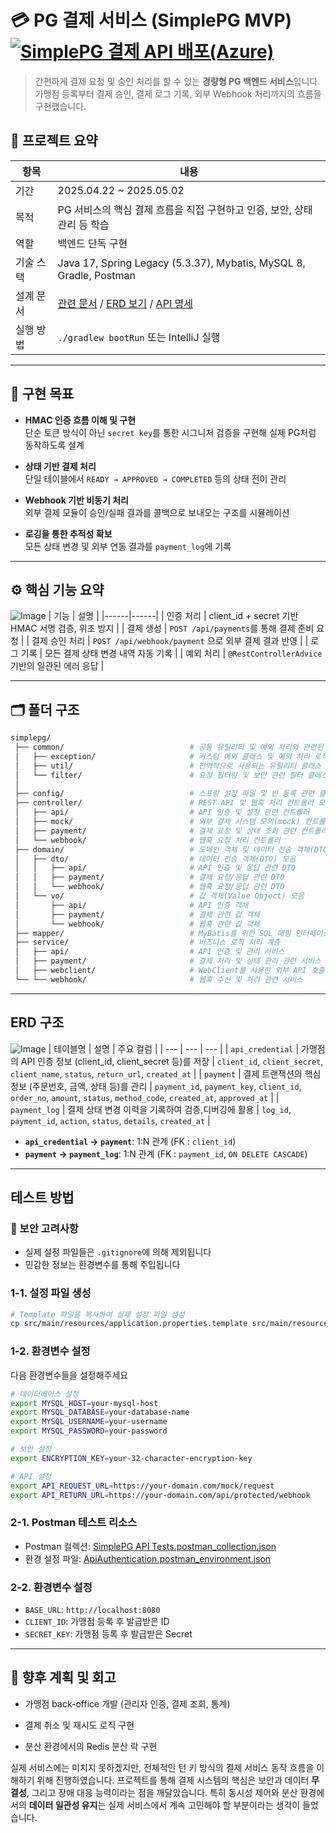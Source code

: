 # 💳 PG 결제 서비스 (SimplePG MVP) [![SimplePG 결제 API 배포(Azure)](https://github.com/JaesungGo/SimplePG/actions/workflows/main_simplepg-backend.yml/badge.svg)](https://github.com/JaesungGo/SimplePG/actions/workflows/main_simplepg-backend.yml)

> 간편하게 결제 요청 및 승인 처리를 할 수 있는 **경량형 PG 백엔드 서비스**입니다.   
> 가맹점 등록부터 결제 승인, 결제 로그 기록, 외부 Webhook 처리까지의 흐름을 구현했습니다.

## 📌 프로젝트 요약

| 항목 | 내용 |
|------|------|
| 기간 | 2025.04.22 ~ 2025.05.02 |
| 목적 | PG 서비스의 핵심 결제 흐름을 직접 구현하고 인증, 보안, 상태 관리 등 학습 |
| 역할 | 백엔드 단독 구현 |
| 기술 스택 | Java 17, Spring Legacy (5.3.37), Mybatis, MySQL 8, Gradle, Postman |
| 설계 문서 | [관련 문서](https://tan-jersey-c73.notion.site/SimplePG-PG-1dd419fd2c4b80489312d5571bbec066) / [ERD 보기](#erd-구조) / [API 명세](#api-요약) |
| 실행 방법 | `./gradlew bootRun` 또는 IntelliJ 실행 |

---

## 🧠 구현 목표

- **HMAC 인증 흐름 이해 및 구현**  
  단순 토큰 방식이 아닌 `secret key`를 통한 시그니처 검증을 구현해 실제 PG처럼 동작하도록 설계

- **상태 기반 결제 처리**  
  단일 테이블에서 `READY → APPROVED → COMPLETED` 등의 상태 전이 관리

- **Webhook 기반 비동기 처리**  
  외부 결제 모듈이 승인/실패 결과를 콜백으로 보내오는 구조를 시뮬레이션

- **로깅을 통한 추적성 확보**  
  모든 상태 변경 및 외부 연동 결과를 `payment_log`에 기록

---

## ⚙️ 핵심 기능 요약

![Image](https://github.com/user-attachments/assets/65049cd3-8ef8-41d5-8bb4-ace633209e50)
| 기능 | 설명 |
|------|------|
| 인증 처리 | client_id + secret 기반 HMAC 서명 검증, 위조 방지 |
| 결제 생성 | `POST /api/payments`를 통해 결제 준비 요청 |
| 결제 승인 처리 | `POST /api/webhook/payment` 으로 외부 결제 결과 반영 |
| 로그 기록 | 모든 결제 상태 변경 내역 자동 기록 |
| 예외 처리 | `@RestControllerAdvice` 기반의 일관된 에러 응답 |

---

## 🗂 폴더 구조

```bash
simplepg/
 ├── common/                            # 공통 유틸리티 및 예외 처리와 관련된 모듈
 │   ├── exception/                     # 커스텀 예외 클래스 및 예외 처리 로직 
 │   ├── util/                          # 전역적으로 사용되는 유틸리티 클래스 
 │   └── filter/                        # 요청 필터링 및 보안 관련 필터 클래스
 │                
 ├── config/                            # 스프링 설정 파일 및 빈 등록 관련 클래스
 ├── controller/                        # REST API 및 웹훅 처리 컨트롤러 모음
 │   ├── api/                           # API 인증 및 설정 관련 컨트롤러
 │   ├── mock/                          # 외부 결제 시스템 모의(mock) 컨트롤러
 │   ├── payment/                       # 결제 요청 및 상태 조회 관련 컨트롤러
 │   └── webhook/                       # 웹훅 요청 처리 컨트롤러
 ├── domain/                            # 도메인 객체 및 데이터 전송 객체(DTO) 정의
 │   ├── dto/                           # 데이터 전송 객체(DTO) 모음
 │   │   ├── api/                       # API 인증 및 응답 관련 DTO
 │   │   ├── payment/                   # 결제 요청/응답 관련 DTO
 │   │   └── webhook/                   # 웹훅 요청/응답 관련 DTO
 │   └── vo/                            # 값 객체(Value Object) 모음
 │       ├── api/                       # API 인증 객체 
 │       ├── payment/                   # 결제 관련 값 객체
 │       └── webhook/                   # 웹훅 관련 값 객체
 ├── mapper/                            # MyBatis를 위한 SQL 매핑 인터페이스 및 XML 파일
 ├── service/                           # 비즈니스 로직 처리 계층
 │   ├── api/                           # API 인증 및 관리 서비스
 │   ├── payment/                       # 결제 처리 및 상태 관리 관련 서비스
 │   ├── webclient/                     # WebClient를 사용한 외부 API 호출 서비스
 └── └── webhook/                       # 웹훅 수신 및 처리 관련 서비스
```

---

## ERD 구조
![Image](https://github.com/user-attachments/assets/9c15e8eb-7e43-4328-a011-a3f2cf2266d7)
| 테이블명 | 설명 | 주요 컬럼 |
| --- | --- | --- |
| `api_credential` | 가맹점의 API 인증 정보 (client_id, client_secret 등)를 저장 | `client_id`, `client_secret`, `client_name`, `status`, `return_url`, `created_at` |
| `payment` | 결제 트랜잭션의 핵심 정보 (주문번호, 금액, 상태 등)를 관리 | `payment_id`, `payment_key`, `client_id`, `order_no`, `amount`, `status`, `method_code`, `created_at`, `approved_at` |
| `payment_log` | 결제 상태 변경 이력을 기록하여 검증,디버깅에 활용 | `log_id`, `payment_id`, `action`, `status`, `details`, `created_at` |
- **`api_credential` → `payment`**: 1:N 관계 (FK : `client_id`)
- **`payment` → `payment_log`**: 1:N 관계 (FK : `payment_id`, `ON DELETE CASCADE`)

---
## 테스트 방법

### 🔐 보안 고려사항
- 실제 설정 파일들은 `.gitignore`에 의해 제외됩니다
- 민감한 정보는 환경변수를 통해 주입됩니다

### 1-1. 설정 파일 생성
```bash
# Template 파일을 복사하여 실제 설정 파일 생성
cp src/main/resources/application.properties.template src/main/resources/application.properties
```

### 1-2. 환경변수 설정
다음 환경변수들을 설정해주세요

```bash
# 데이터베이스 설정
export MYSQL_HOST=your-mysql-host
export MYSQL_DATABASE=your-database-name  
export MYSQL_USERNAME=your-username
export MYSQL_PASSWORD=your-password

# 보안 설정
export ENCRYPTION_KEY=your-32-character-encryption-key

# API 설정
export API_REQUEST_URL=https://your-domain.com/mock/request
export API_RETURN_URL=https://your-domain.com/api/protected/webhook
```

### 2-1. Postman 테스트 리소스
- Postman 컬렉션: [SimplePG API Tests.postman_collection.json](https://github.com/user-attachments/files/20025718/SimplePG.API.Tests.postman_collection.json)
- 환경 설정 파일: [ApiAuthentication.postman_environment.json](https://github.com/user-attachments/files/20025719/ApiAuthentication.postman_environment.json)


### 2-2. 환경변수 설정
- `BASE_URL`: `http://localhost:8080`
- `CLIENT_ID`: 가맹점 등록 후 발급받은 ID
- `SECRET_KEY`: 가맹점 등록 후 발급받은 Secret

---
## 📌 향후 계획 및 회고

- 가맹점 back-office 개발 (관리자 인증, 결제 조회, 통계)
- 결제 취소 및 재시도 로직 구현
- 분산 환경에서의 Redis 분산 락 구현

  <aside>

실제 서비스에는 미치지 못하겠지만, 전체적인 턴 키 방식의 결제 서비스 동작 흐름을 이해하기 위해 진행하였습니다. 프로젝트를 통해 결제 시스템의 핵심은 보안과 데이터 **무결성**, 그리고 장애 대응 능력이라는 점을 깨달았습니다. 특히 동시성 제어와 분산 환경에서의 **데이터 일관성 유지**는 실제 서비스에서 계속 고민해야 할 부분이라는 생각이 들었습니다.

</aside>
